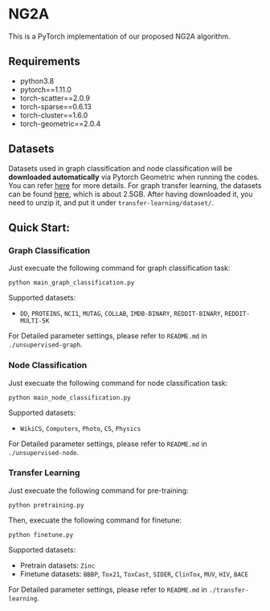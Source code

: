# NG2A
This is a PyTorch implementation of our proposed NG2A algorithm.

## Requirements
* python3.8
* pytorch==1.11.0
* torch-scatter==2.0.9
* torch-sparse==0.6.13
* torch-cluster==1.6.0
* torch-geometric==2.0.4

## Datasets
Datasets used in graph classification and node classification will be **downloaded automatically** via Pytorch Geometric when running the codes. You can refer [here](https://pytorch-geometric.readthedocs.io/en/latest/modules/datasets.html) for more details. For graph transfer learning, the datasets can be found [here](https://github.com/snap-stanford/pretrain-gnns#dataset-download), which is about 2.5GB. After having downloaded it, you need to unzip it, and put it under `transfer-learning/dataset/`.

## Quick Start:

### Graph Classification
Just execuate the following command for graph classification task:
```
python main_graph_classification.py
```
Supported datasets:
* `DD`, `PROTEINS`, `NCI1`, `MUTAG`, `COLLAB`, `IMDB-BINARY`, `REDDIT-BINARY`, `REDDIT-MULTI-5K`

For Detailed parameter settings, please refer to `README.md` in `./unsupervised-graph`.

### Node Classification
Just execuate the following command for node classification task:
```
python main_node_classification.py
```
Supported datasets:
* `WikiCS`, `Computers`, `Photo`, `CS`, `Physics`

For Detailed parameter settings, please refer to `README.md` in `./unsupervised-node`.

### Transfer Learning
Just execuate the following command for pre-training:
```
python pretraining.py
```
Then, execuate the following command for finetune:
```
python finetune.py
```
Supported datasets:
* Pretrain datasets: `Zinc`
* Finetune datasets: `BBBP`, `Tox21`, `ToxCast`, `SIDER`, `ClinTox`, `MUV`, `HIV`, `BACE`

For Detailed parameter settings, please refer to `README.md` in `./transfer-learning`.
